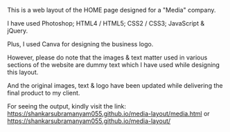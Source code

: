 This is a web layout of the HOME page designed for a "Media" company. 

I have used Photoshop; HTML4 / HTML5; CSS2 / CSS3; JavaScript & jQuery. 

Plus, I used Canva for designing the business logo. 

However, please do note that the images & text matter used in various sections of the website are dummy text which I have used while designing this layout. 

And the original images, text & logo have been updated while delivering the final product to my client. 

For seeing the output, kindly visit the link: https://shankarsubramanyam055.github.io/media-layout/media.html or https://shankarsubramanyam055.github.io/media-layout/
